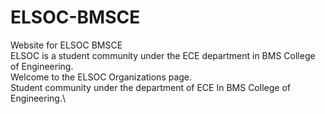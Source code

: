 # ELSOC-BMSCE
Website for ELSOC BMSCE\
ELSOC is a student community under the ECE department in BMS College of Engineering.\
Welcome to the ELSOC Organizations page.\
Student community under the department of ECE In BMS College of Engineering.\
